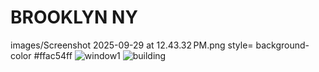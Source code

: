# BROOKLYN NY
<!DOCTYPE html>
<html lang="en">
 <head>
        <meta charset="UTF-8">
        <meta name="viewport" content="width=device-width, initial-scale=1.0">
        <title>Website with Background Image</title>
        <link rel="stylesheet" href="style.css"> <!-- Link to your CSS file -->images/Screenshot 2025-09-29 at 12.43.32 PM.png
</head>

<body> style= background-color #ffac54ff
<img scr="images/Screenshot 2025-09-29 at 12.43.32 PM.png" alt="window1">
<img scr="https://blob.gifcities.org/gifcities/IH2UIRW2GN5QNTCKU6IZHLUCEEXYJGNQ.gif" alt="building"

</body>

</html>
